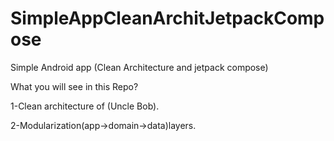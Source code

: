 # SimpleAppCleanArchitJetpackCompose
Simple Android app  (Clean Architecture and jetpack compose)

What you will see in this Repo?

1-Clean architecture of (Uncle Bob).

2-Modularization(app->domain->data)layers.
